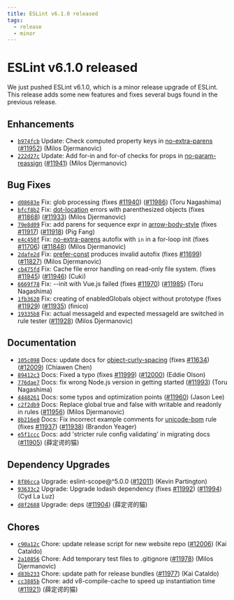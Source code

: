```yaml
---
title: ESLint v6.1.0 released
tags:
  - release
  - minor
---
```

# ESLint v6.1.0 released

We just pushed ESLint v6.1.0, which is a minor release upgrade of ESLint. This release adds some new features and fixes several bugs found in the previous release.










## Enhancements


* [`b974fcb`](https://github.com/eslint/eslint/commit/b974fcbd3321ab382a914520018d4c051b2e5c62) Update: Check computed property keys in [no-extra-parens](/docs/rules/no-extra-parens) ([#11952](https://github.com/eslint/eslint/issues/11952)) (Milos Djermanovic)
* [`222d27c`](https://github.com/eslint/eslint/commit/222d27c32a6d6d8828233b3b99e93ecefa94c603) Update: Add for-in and for-of checks for props in [no-param-reassign](/docs/rules/no-param-reassign) ([#11941](https://github.com/eslint/eslint/issues/11941)) (Milos Djermanovic)




## Bug Fixes


* [`d08683e`](https://github.com/eslint/eslint/commit/d08683e3c807f92daf266894093c70f8d5ac6afa) Fix: glob processing (fixes [#11940](https://github.com/eslint/eslint/issues/11940)) ([#11986](https://github.com/eslint/eslint/issues/11986)) (Toru Nagashima)
* [`bfcf8b2`](https://github.com/eslint/eslint/commit/bfcf8b21011466b570b536ca31ec10fd228b3dca) Fix: [dot-location](/docs/rules/dot-location) errors with parenthesized objects (fixes [#11868](https://github.com/eslint/eslint/issues/11868)) ([#11933](https://github.com/eslint/eslint/issues/11933)) (Milos Djermanovic)
* [`79e8d09`](https://github.com/eslint/eslint/commit/79e8d099bbbebfa4d804484eeeeea9c074ede870) Fix: add parens for sequence expr in [arrow-body-style](/docs/rules/arrow-body-style) (fixes [#11917](https://github.com/eslint/eslint/issues/11917)) ([#11918](https://github.com/eslint/eslint/issues/11918)) (Pig Fang)
* [`e4c450f`](https://github.com/eslint/eslint/commit/e4c450febc9bd77b33f6473667afa9f955be6b71) Fix: [no-extra-parens](/docs/rules/no-extra-parens) autofix with `in` in a for-loop init (fixes [#11706](https://github.com/eslint/eslint/issues/11706)) ([#11848](https://github.com/eslint/eslint/issues/11848)) (Milos Djermanovic)
* [`2dafe2d`](https://github.com/eslint/eslint/commit/2dafe2d288d1e0d353bb938d12a5da888091cfdb) Fix: [prefer-const](/docs/rules/prefer-const) produces invalid autofix (fixes [#11699](https://github.com/eslint/eslint/issues/11699)) ([#11827](https://github.com/eslint/eslint/issues/11827)) (Milos Djermanovic)
* [`cb475fd`](https://github.com/eslint/eslint/commit/cb475fd8c0bbfcb00340459966b6780f39ea87a7) Fix: Cache file error handling on read-only file system. (fixes [#11945](https://github.com/eslint/eslint/issues/11945)) ([#11946](https://github.com/eslint/eslint/issues/11946)) (Cuki)
* [`6669f78`](https://github.com/eslint/eslint/commit/6669f78a3dd305aef6191e7eea24fae2ae4fd2e8) Fix: --init with Vue.js failed (fixes [#11970](https://github.com/eslint/eslint/issues/11970)) ([#11985](https://github.com/eslint/eslint/issues/11985)) (Toru Nagashima)
* [`1fb3620`](https://github.com/eslint/eslint/commit/1fb362093a65b99456a11029967d9ee0c31fd697) Fix: creating of enabledGlobals object without prototype (fixes [#11929](https://github.com/eslint/eslint/issues/11929)) ([#11935](https://github.com/eslint/eslint/issues/11935)) (finico)
* [`19335b8`](https://github.com/eslint/eslint/commit/19335b8f47029b2f742d5507ba39484eaf68d07b) Fix: actual messageId and expected messageId are switched in rule tester ([#11928](https://github.com/eslint/eslint/issues/11928)) (Milos Djermanovic)




## Documentation


* [`105c098`](https://github.com/eslint/eslint/commit/105c098f3cece8b83ab8d1566b8ea41dd94a60b9) Docs: update docs for [object-curly-spacing](/docs/rules/object-curly-spacing) (fixes [#11634](https://github.com/eslint/eslint/issues/11634)) ([#12009](https://github.com/eslint/eslint/issues/12009)) (Chiawen Chen)
* [`89412c3`](https://github.com/eslint/eslint/commit/89412c3cbc52e556dba590fa94e10bf40faf1fdf) Docs: Fixed a typo (fixes [#11999](https://github.com/eslint/eslint/issues/11999)) ([#12000](https://github.com/eslint/eslint/issues/12000)) (Eddie Olson)
* [`776dae7`](https://github.com/eslint/eslint/commit/776dae71f2f5c7b5f0650ea3c277eca26e324e41) Docs: fix wrong Node.js version in getting started ([#11993](https://github.com/eslint/eslint/issues/11993)) (Toru Nagashima)
* [`4448261`](https://github.com/eslint/eslint/commit/4448261f5d217d8a06eb0ef898401928b54a34e3) Docs: some typos and optimization points ([#11960](https://github.com/eslint/eslint/issues/11960)) (Jason Lee)
* [`c2f2db9`](https://github.com/eslint/eslint/commit/c2f2db97c6d6a415b78ee7b3e8924853d465e757) Docs: Replace global true and false with writable and readonly in rules ([#11956](https://github.com/eslint/eslint/issues/11956)) (Milos Djermanovic)
* [`8b216e0`](https://github.com/eslint/eslint/commit/8b216e04fb0dd0a1a4d3730ebe4b24780020b09c) Docs: Fix incorrect example comments for [unicode-bom](/docs/rules/unicode-bom) rule (fixes [#11937](https://github.com/eslint/eslint/issues/11937)) ([#11938](https://github.com/eslint/eslint/issues/11938)) (Brandon Yeager)
* [`e5f1ccc`](https://github.com/eslint/eslint/commit/e5f1ccc9e2d07ad0acf149027ffc382021d54da1) Docs: add 'stricter rule config validating' in migrating docs ([#11905](https://github.com/eslint/eslint/issues/11905)) (薛定谔的猫)




## Dependency Upgrades


* [`8f86cca`](https://github.com/eslint/eslint/commit/8f86ccaa89daf10123370868c5dcb48c1fcbef7d) Upgrade: eslint-scope@^5.0.0 ([#12011](https://github.com/eslint/eslint/issues/12011)) (Kevin Partington)
* [`93633c2`](https://github.com/eslint/eslint/commit/93633c2b3716b17816bcb3dc221c49b75db41317) Upgrade: Upgrade lodash dependency (fixes [#11992](https://github.com/eslint/eslint/issues/11992)) ([#11994](https://github.com/eslint/eslint/issues/11994)) (Cyd La Luz)
* [`d8f2688`](https://github.com/eslint/eslint/commit/d8f26886f19a17f2e1cdcb91e2db84fc7ba3fdfb) Upgrade: deps ([#11904](https://github.com/eslint/eslint/issues/11904)) (薛定谔的猫)






## Chores


* [`c90a12c`](https://github.com/eslint/eslint/commit/c90a12c283698befcafd2c86f8bd8942428fe80b) Chore: update release script for new website repo ([#12006](https://github.com/eslint/eslint/issues/12006)) (Kai Cataldo)
* [`2a10856`](https://github.com/eslint/eslint/commit/2a10856d1ed5880a09a5ba452bd80d49c1be4e6c) Chore: Add temporary test files to .gitignore ([#11978](https://github.com/eslint/eslint/issues/11978)) (Milos Djermanovic)
* [`d83b233`](https://github.com/eslint/eslint/commit/d83b23382de3b80056a7e6330ed5846316c94147) Chore: update path for release bundles ([#11977](https://github.com/eslint/eslint/issues/11977)) (Kai Cataldo)
* [`cc3885b`](https://github.com/eslint/eslint/commit/cc3885b028e29ebc575c900f43af81cb0dabffb6) Chore: add v8-compile-cache to speed up instantiation time ([#11921](https://github.com/eslint/eslint/issues/11921)) (薛定谔的猫)
